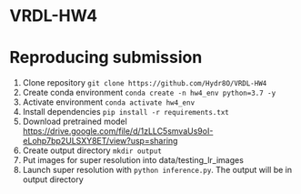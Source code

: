 # VRDL-HW4
Reproducing submission
=======================
1. Clone repository ```git clone https://github.com/Hydr8O/VRDL-HW4```
2. Create conda environment ```conda create -n hw4_env python=3.7 -y```
3. Activate environment ```conda activate hw4_env```
4. Install dependencies ```pip install -r requirements.txt```
6. Download pretrained model https://drive.google.com/file/d/1zLLC5smvaUs9oI-eLohp7bp2ULSXY8ET/view?usp=sharing
7. Create output directory ```mkdir output```
8. Put images for super resolution into data/testing_lr_images
9. Launch super resolution with ```python inference.py```. 
  The output will be in output directory
